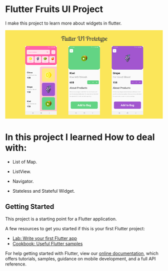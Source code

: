# Flutter Fruits UI Project

I make this project to learn more about widgets in flutter.

![](prototype.png)


# In this project I learned How to deal with:

- List of Map.

- ListView.

- Navigator.

- Stateless and Stateful Widget.

## Getting Started

This project is a starting point for a Flutter application.

A few resources to get you started if this is your first Flutter project:

- [Lab: Write your first Flutter app](https://flutter.dev/docs/get-started/codelab)
- [Cookbook: Useful Flutter samples](https://flutter.dev/docs/cookbook)

For help getting started with Flutter, view our
[online documentation](https://flutter.dev/docs), which offers tutorials,
samples, guidance on mobile development, and a full API reference.
